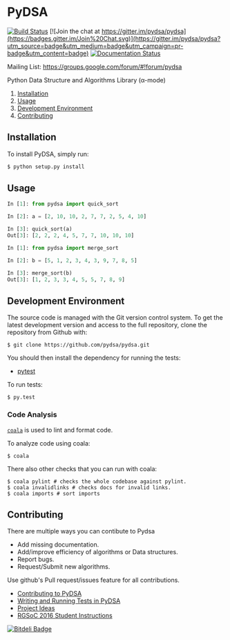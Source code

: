 # PyDSA

[![Build Status](https://travis-ci.org/pydsa/pydsa.svg?branch=master)](https://travis-ci.org/aktech/pydsa)
[![Join the chat at https://gitter.im/pydsa/pydsa](https://badges.gitter.im/Join%20Chat.svg)](https://gitter.im/pydsa/pydsa?utm_source=badge&utm_medium=badge&utm_campaign=pr-badge&utm_content=badge)
[![Documentation Status](https://readthedocs.org/projects/pydsa/badge/?version=latest)](http://pydsa.readthedocs.org/en/latest/?badge=latest)

Mailing List: https://groups.google.com/forum/#!forum/pydsa

Python Data Structure and Algorithms Library (α-mode)

1. [Installation](#installation)
2. [Usage](#usage)
3. [Development Environment](#development-environment)
4. [Contributing](#contributing)

## Installation

To install PyDSA, simply run:

```python
$ python setup.py install
```

## Usage

```python
In [1]: from pydsa import quick_sort

In [2]: a = [2, 10, 10, 2, 7, 7, 2, 5, 4, 10]

In [3]: quick_sort(a)
Out[3]: [2, 2, 2, 4, 5, 7, 7, 10, 10, 10]
```

```python
In [1]: from pydsa import merge_sort

In [2]: b = [5, 1, 2, 3, 4, 3, 9, 7, 8, 5]

In [3]: merge_sort(b)
Out[3]: [1, 2, 3, 3, 4, 5, 5, 7, 8, 9]

```

## Development Environment

The source code is managed with the Git version control system. To get the latest development version and access to the full repository, clone the repository from Github with:

```
$ git clone https://github.com/pydsa/pydsa.git
```

You should then install the dependency for running the tests:

* [pytest](http://pytest.org/latest/getting-started.html#getstarted)

To run tests:

```
$ py.test
```

### Code Analysis

[`coala`](https://github.com/coala-analyzer/coala) is used to lint and format
code.

To analyze code using coala:

```
$ coala
```

There also other checks that you can run with coala:

```
$ coala pylint # checks the whole codebase against pylint.
$ coala invalidlinks # checks docs for invalid links.
$ coala imports # sort imports
```

## Contributing

There are multiple ways you can contibute to Pydsa

* Add missing documentation.
* Add/improve efficiency of algorithms or Data structures.
* Report bugs.
* Request/Submit new algorithms.

Use github's Pull request/issues feature for all contributions.

* [Contributing to PyDSA](https://github.com/pydsa/pydsa/wiki/Contributing-to-PyDSA)
* [Writing and Running Tests in PyDSA](https://github.com/pydsa/pydsa/wiki/Writing-and-Running-Tests-in-PyDSA)
* [Project Ideas](https://github.com/pydsa/pydsa/wiki/Project-Ideas)
* [RGSoC 2016 Student Instructions](https://github.com/pydsa/pydsa/wiki/RGSoC-2016-Student-Instructions)


[![Bitdeli Badge](https://d2weczhvl823v0.cloudfront.net/pydsa/pydsa/trend.png)](https://bitdeli.com/free "Bitdeli Badge")

